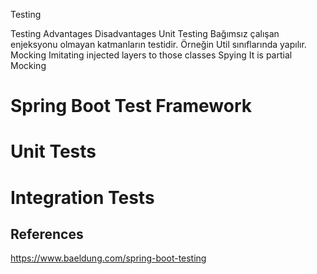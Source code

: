 Testing

Testing Advantages Disadvantages
Unit Testing
Bağımsız çalışan enjeksyonu olmayan katmanların testidir. Örneğin Util sınıflarında yapılır.
Mocking
Imitating injected layers to those classes
Spying
It is partial Mocking

# Spring Boot Test Framework

# Unit Tests

# Integration Tests

## References  
https://www.baeldung.com/spring-boot-testing  

